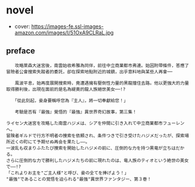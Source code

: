 # novel

- cover: https://images-fe.ssl-images-amazon.com/images/I/51OxA9CLRaL.jpg

## preface


```
　　攻略萊森大迷宮後，南雲始收希雅為同伴，前往中立商業都市弗連。始因附帶條件，答應了冒險者公會搜索失蹤者的委託，卻在探索地點附近的城鎮，出乎意料地與某些人再會──  

　　風波平息，始再度展開搜索時，竟遭遇擁有壓倒性力量的黑龍擋住去路。他以更強大的力量取得勝利後，出現在面前的是名為緹奧的龍人族絕世美女──!?  

　　「從此刻起，妾身要稱呼您為『主人』，將一切奉獻給您！」  

　　考驗是否有『最強』覺悟的『最強』異世界奇幻故事，第三集！

ライセン大迷宮を攻略した南雲ハジメは、シアを仲間に引き入れて中立商業都市フューレンへ。  
冒険者ギルドで行方不明者の捜索を依頼され、条件つきで引き受けたハジメだったが、探索場所近くの町にて予期せぬ再会を果たし――。  
一波乱も収まりふたたび捜索を開始したハジメの前に、圧倒的な力を持つ黒竜が立ちはだかる。  
さらに圧倒的な力で勝利したハジメたちの前に現れたのは、竜人族のティオという絶世の美女で――!?  
「これよりお主を"ご主人様"と呼び、妾の全てを捧げよう！」  
"最強"であることの覚悟を迫られる"最強"異世界ファンタジー、第３巻！
```
